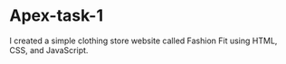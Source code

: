 # Apex-task-1
I created a simple clothing store website called Fashion Fit using HTML, CSS, and JavaScript.
